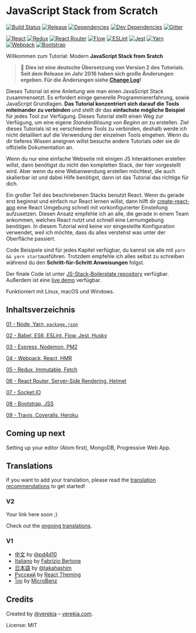 # JavaScript Stack from Scratch

[![Build Status](https://travis-ci.org/verekia/js-stack-from-scratch.svg?branch=master)](https://travis-ci.org/verekia/js-stack-from-scratch)
[![Release](https://img.shields.io/github/release/verekia/js-stack-from-scratch.svg?style=flat-square)](https://github.com/verekia/js-stack-from-scratch/releases)
[![Dependencies](https://img.shields.io/david/verekia/js-stack-boilerplate.svg?style=flat-square)](https://david-dm.org/verekia/js-stack-boilerplate)
[![Dev Dependencies](https://img.shields.io/david/dev/verekia/js-stack-boilerplate.svg?style=flat-square)](https://david-dm.org/verekia/js-stack-boilerplate?type=dev)
[![Gitter](https://img.shields.io/gitter/room/js-stack-from-scratch/Lobby.svg?style=flat-square)](https://gitter.im/js-stack-from-scratch/)

[![React](/img/react-padded-90.png)](https://facebook.github.io/react/)
[![Redux](/img/redux-padded-90.png)](http://redux.js.org/)
[![React Router](/img/react-router-padded-90.png)](https://github.com/ReactTraining/react-router)
[![Flow](/img/flow-padded-90.png)](https://flowtype.org/)
[![ESLint](/img/eslint-padded-90.png)](http://eslint.org/)
[![Jest](/img/jest-padded-90.png)](https://facebook.github.io/jest/)
[![Yarn](/img/yarn-padded-90.png)](https://yarnpkg.com/)
[![Webpack](/img/webpack-padded-90.png)](https://webpack.github.io/)
[![Bootstrap](/img/bootstrap-padded-90.png)](http://getbootstrap.com/)

Willkommen zum Tutorial: Modern **JavaScript Stack from Sratch**

> 🎉  **Dies ist eine deutsche Übersetzung von Version 2 des Tutorials. Seit dem Release im Jahr 2016 haben sich große Änderungen ergeben. Für die Änderungen siehe [Change Log](/CHANGELOG.md)!**

Dieses Tutorial ist eine Anleitung wie man einen JavaScript Stack zusammensetzt. Es erfordert einige generelle Programmiererfahrung, sowie JavaScript Grundlagen. **Das Tutorial konzentriert sich darauf die Tools miteinander zu verbinden** und stellt dir das **einfachste mögliche Beispiel** für jedes Tool zur Verfügung.
Dieses Tutorial stellt einen Weg zur Verfügung, um eine eigene *Standardlösung von Beginn an* zu erstellen. Ziel dieses Tutorials ist es verschiedene Tools zu verbinden, deshalb werde ich nicht detailliert auf die Verwendung der einzelnen Tools eingehen. Wenn du dir tieferes Wissen aneignen willst besuche andere Tutorials oder sie dir offizielle Dokumentation an.

Wenn du nur eine einfache Webseite mit einigen JS Interaktionen erstellen willst, dann benötigst du nicht den kompletten Stack, der hier vorgestellt wird. Aber wenn du eine Webanwendung erstellen möchtest, die auch skalierbar ist und dabei Hilfe benötigst, dann ist das Tutorial das richtige für dich.

Ein großer Teil des beschriebenen Stacks benutzt React. Wenn du gerade erst beginnst und einfach nur React lernen willst, dann hilft dir [create-react-app](https://github.com/facebookincubator/create-react-app) eine React Umgebung schnell mit vorkonfigurierter Einstellung aufzusetzen. Diesen Ansatz empfehle ich an alle, die gerade in einem Team ankommen, welches React nutzt und schnell eine Lernumgebung benötigen. In diesem Tutorial wird keine vor eingestellte Konfiguration verwendet, weil ich möchte, dass du alles verstehst was unter der Oberfläche passiert. 

Code Beisipele sind für jedes Kapitel verfügbar, du kannst sie alle mit `yarn && yarn start`ausführen. Trotzdem empfehle ich alles selbst zu schreiben während du den **Schritt-für-Schritt Anweisungen** folgst.

Der finale Code ist unter [JS-Stack-Boilerplate repository](https://github.com/verekia/js-stack-boilerplate) verfügbar. Außerdem ist eine [live demo](https://js-stack.herokuapp.com/) verfügbar.

Funktioniert mit Linux, macOS und Windows.


## Inhaltsverzeichnis

[01 - Node, Yarn, `package.json`](/tutorial/01-node-yarn-package-json.md#readme)

[02 - Babel, ES6, ESLint, Flow, Jest, Husky](/tutorial/02-babel-es6-eslint-flow-jest-husky.md#readme)

[03 - Express, Nodemon, PM2](/tutorial/03-express-nodemon-pm2.md#readme)

[04 - Webpack, React, HMR](/tutorial/04-webpack-react-hmr.md#readme)

[05 - Redux, Immutable, Fetch](/tutorial/05-redux-immutable-fetch.md#readme)

[06 - React Router, Server-Side Rendering, Helmet](/tutorial/06-react-router-ssr-helmet.md#readme)

[07 - Socket.IO](/tutorial/07-socket-io.md#readme)

[08 - Bootstrap, JSS](/tutorial/08-bootstrap-jss.md#readme)

[09 - Travis, Coveralls, Heroku](/tutorial/09-travis-coveralls-heroku.md#readme)

## Coming up next

Setting up your editor (Atom first), MongoDB, Progressive Web App.

## Translations

If you want to add your translation, please read the [translation recommendations](/how-to-translate.md) to get started!

### V2

Your link here soon ;)

Check out the [ongoing translations](https://github.com/verekia/js-stack-from-scratch/issues/147).

### V1

- [中文](https://github.com/pd4d10/js-stack-from-scratch) by [@pd4d10](http://github.com/pd4d10)
- [Italiano](https://github.com/fbertone/js-stack-from-scratch) by [Fabrizio Bertone](https://github.com/fbertone)
- [日本語](https://github.com/takahashim/js-stack-from-scratch) by [@takahashim](https://github.com/takahashim)
- [Русский](https://github.com/UsulPro/js-stack-from-scratch) by [React Theming](https://github.com/sm-react/react-theming)
- [ไทย](https://github.com/MicroBenz/js-stack-from-scratch) by [MicroBenz](https://github.com/MicroBenz)

## Credits

Created by [@verekia](https://twitter.com/verekia) – [verekia.com](http://verekia.com/).

License: MIT
